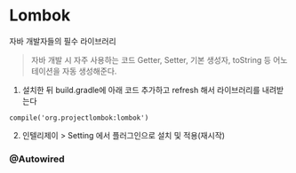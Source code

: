 

# Lombok

자바 개발자들의 필수 라이브러리

> 자바 개발 시 자주 사용하는 코드 Getter, Setter, 기본 생성자, toString 등 어노테이션을 자동 생성해준다.


1. 설치한 뒤 build.gradle에 아래 코드 추가하고 refresh  해서 라이브러리를 내려받는다
```
compile('org.projectlombok:lombok')
```
2. 인텔리제이 > Setting 에서 플러그인으로 설치 및 적용(재시작)


### @Autowired
<!--stackedit_data:
eyJoaXN0b3J5IjpbMTk5NzQyODQzOSwxNTY4ODkwMzYyXX0=
-->